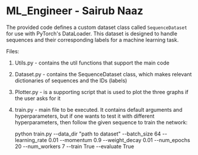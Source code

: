 # ML_Engineer - Sairub Naaz

The provided code defines a custom dataset class called `SequenceDataset` for use with PyTorch's DataLoader. This dataset is designed to handle sequences and their corresponding labels for a machine learning task. 

Files:
1. Utils.py - contains the util functions that support the main code
2. Dataset.py - contains the SequenceDataset class, which makes relevant dictionaries of sequences and the IDs (labels)
3. Plotter.py - is a supporting script that is used to plot the three graphs if the user asks for it
4. train.py - main file to be executed. It contains default arguments and hyperparameters, but if one wants to test it with different hyperparameters, then follow the given sequence to train the network:

   python train.py --data_dir "path to dataset" --batch_size 64 --learning_rate 0.01 --momentum 0.9 --weight_decay 0.01 --num_epochs 20 --num_workers 7 --train True --evaluate True
